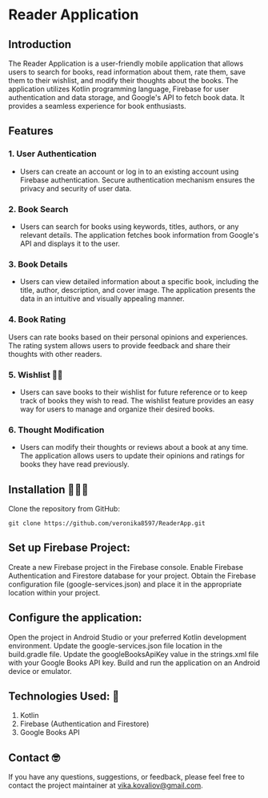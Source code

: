 # Reader Application
## Introduction
The Reader Application is a user-friendly mobile application that allows users to search for books, read information about them, rate them, save them to their wishlist, and modify their thoughts about the books. The application utilizes Kotlin programming language, Firebase for user authentication and data storage, and Google's API to fetch book data. It provides a seamless experience for book enthusiasts.

## Features
### 1. User Authentication
- Users can create an account or log in to an existing account using Firebase authentication.
  Secure authentication mechanism ensures the privacy and security of user data.

### 2. Book Search
- Users can search for books using keywords, titles, authors, or any relevant details.
  The application fetches book information from Google's API and displays it to the user.

### 3. Book Details
- Users can view detailed information about a specific book, including the title, author, description, and cover image.
  The application presents the data in an intuitive and visually appealing manner.

### 4. Book Rating

Users can rate books based on their personal opinions and experiences.
The rating system allows users to provide feedback and share their thoughts with other readers.

### 5. Wishlist 🫶🏽
- Users can save books to their wishlist for future reference or to keep track of books they wish to read.
  The wishlist feature provides an easy way for users to manage and organize their desired books.

### 6. Thought Modification
- Users can modify their thoughts or reviews about a book at any time.
  The application allows users to update their opinions and ratings for books they have read previously.


## Installation 👩🏼‍🔧
Clone the repository from GitHub:

`git clone https://github.com/veronika8597/ReaderApp.git`


## Set up Firebase Project:
Create a new Firebase project in the Firebase console.
Enable Firebase Authentication and Firestore database for your project.
Obtain the Firebase configuration file (google-services.json) and place it in the appropriate location within your project.

## Configure the application:

Open the project in Android Studio or your preferred Kotlin development environment.
Update the google-services.json file location in the build.gradle file.
Update the googleBooksApiKey value in the strings.xml file with your Google Books API key.
Build and run the application on an Android device or emulator.

## Technologies Used: 🤖

1. Kotlin
2. Firebase (Authentication and Firestore)
3. Google Books API

## Contact 🤓
If you have any questions, suggestions, or feedback, please feel free to contact the project maintainer at vika.kovaliov@gmail.com.
